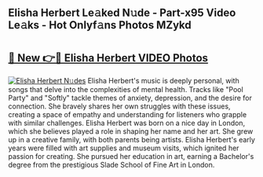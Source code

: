 ## Elisha Herbert Le𝚊ked N𝚞de - Part-x95 Video Le𝚊ks - Hot Onlyf𝚊ns Photos MZykd

# <h2><a href="http://ab49110.deff.icu/?id=Elisha+Herbert">🔗 New 👉🔴 Elisha Herbert VIDEO Photos</a></h2>

[![Elisha Herbert N𝚞des](https://i.imgur.com/rIISA9y.gif)](http://ab49110.deff.icu/?id=Elisha+Herbert)
Elisha Herbert's music is deeply personal, with songs that delve into the complexities of mental health. Tracks like "Pool Party" and "Softly" tackle themes of anxiety, depression, and the desire for connection. She bravely shares her own struggles with these issues, creating a space of empathy and understanding for listeners who grapple with similar challenges. Elisha Herbert was born on a nice day in London, which she believes played a role in shaping her name and her art. She grew up in a creative family, with both parents being artists. Elisha Herbert's early years were filled with art supplies and museum visits, which ignited her passion for creating. She pursued her education in art, earning a Bachelor's degree from the prestigious Slade School of Fine Art in London.
